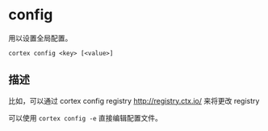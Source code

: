# config

用以设置全局配置。

    cortex config <key> [<value>]
    
## 描述

比如，可以通过 cortex config registry http://registry.ctx.io/ 来将更改 registry

可以使用 `cortex config -e` 直接编辑配置文件。